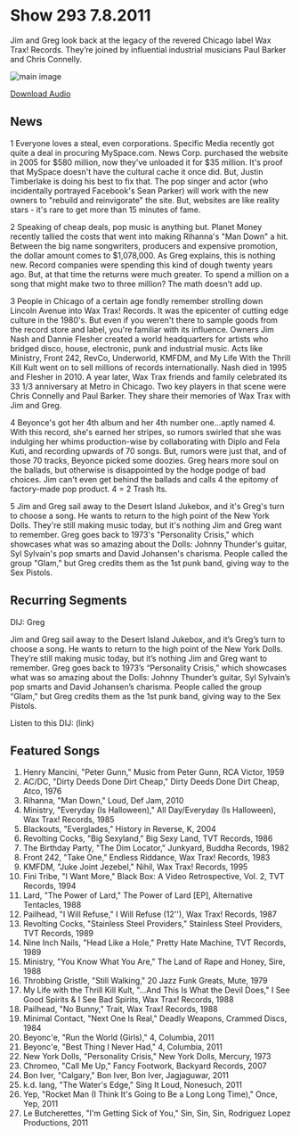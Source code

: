# Show 293 7.8.2011
Jim and Greg look back at the legacy of the revered Chicago label Wax Trax! Records. They’re joined by influential industrial musicians Paul Barker and Chris Connelly. 

![main image](http://www.soundopinions.org/images/2011/waxtrax.jpg)

[Download Audio](http://audio.soundopinions.org/streams/2011/07/so_20110708.m3u)

## News
1 Everyone loves a steal, even corporations. Specific Media recently got quite a deal in procuring MySpace.com. News Corp. purchased the website in 2005 for $580 million, now they've unloaded it for $35 million. It's proof that MySpace doesn't have the cultural cache it once did. But, Justin Timberlake is doing his best to fix that. The pop singer and actor (who incidentally portrayed Facebook's Sean Parker) will work with the new owners to "rebuild and reinvigorate" the site. But, websites are like reality stars - it's rare to get more than 15 minutes of fame.

2 Speaking of cheap deals, pop music is anything but. Planet Money recently tallied the costs that went into making Rihanna's "Man Down" a hit. Between the big name songwriters, producers and expensive promotion, the dollar amount comes to $1,078,000. As Greg explains, this is nothing new. Record companies were spending this kind of dough twenty years ago. But, at that time the returns were much greater. To spend a million on a song that might make two to three million? The math doesn't add up.

3 People in Chicago of a certain age fondly remember strolling down Lincoln Avenue into Wax Trax! Records. It was the epicenter of cutting edge culture in the 1980's. But even if you weren't there to sample goods from the record store and label, you're familiar with its influence. Owners Jim Nash and Dannie Flesher created a world headquarters for artists who bridged disco, house, electronic, punk and industrial music. Acts like Ministry, Front 242, RevCo, Underworld, KMFDM, and My Life With the Thrill Kill Kult went on to sell millions of records internationally. Nash died in 1995 and Flesher in 2010. A year later, Wax Trax friends and family celebrated its 33 1/3 anniversary at Metro in Chicago. Two key players in that scene were Chris Connelly and Paul Barker. They share their memories of Wax Trax with Jim and Greg.

4 Beyonce's got her 4th album and her 4th number one...aptly named 4. With this record, she's earned her stripes, so rumors swirled that she was indulging her whims production-wise by collaborating with Diplo and Fela Kuti, and recording upwards of 70 songs. But, rumors were just that, and of those 70 tracks, Beyonce picked some doozies. Greg hears more soul on the ballads, but otherwise is disappointed by the hodge podge of bad choices. Jim can't even get behind the ballads and calls 4 the epitomy of factory-made pop product. 4 = 2 Trash Its.

5 Jim and Greg sail away to the Desert Island Jukebox, and it's Greg's turn to choose a song. He wants to return to the high point of the New York Dolls. They're still making music today, but it's nothing Jim and Greg want to remember. Greg goes back to 1973's "Personality Crisis," which showcases what was so amazing about the Dolls: Johnny Thunder's guitar, Syl Sylvain's pop smarts and David Johansen's charisma. People called the group "Glam," but Greg credits them as the 1st punk band, giving way to the Sex Pistols.



## Recurring Segments
DIJ: Greg

Jim and Greg sail away to the Desert Island Jukebox, and it’s Greg’s turn to choose a song. He wants to return to the high point of the New York Dolls. They’re still making music today, but it’s nothing Jim and Greg want to remember. Greg goes back to 1973’s “Personality Crisis,” which showcases what was so amazing about the Dolls: Johnny Thunder’s guitar, Syl Sylvain’s pop smarts and David Johansen’s charisma. People called the group “Glam,” but Greg credits them as the 1st punk band, giving way to the Sex Pistols.

Listen to this DIJ: (link)

## Featured Songs
1. Henry Mancini, "Peter Gunn," Music from Peter Gunn, RCA Victor, 1959
2. AC/DC, "Dirty Deeds Done Dirt Cheap," Dirty Deeds Done Dirt Cheap, Atco, 1976
3. Rihanna, "Man Down," Loud, Def Jam, 2010
4. Ministry, "Everyday (Is Halloween)," All Day/Everyday (Is Halloween), Wax Trax! Records, 1985
5. Blackouts, "Everglades," History in Reverse, K, 2004
6. Revolting Cocks, "Big Sexyland," Big Sexy Land, TVT Records, 1986
7. The Birthday Party, "The Dim Locator," Junkyard, Buddha Records, 1982
8. Front 242, "Take One," Endless Riddance, Wax Trax! Records, 1983
9. KMFDM, "Juke Joint Jezebel," Nihil, Wax Trax! Records, 1995
10. Fini Tribe, "I Want More," Black Box: A Video Retrospective, Vol. 2, TVT Records, 1994
11. Lard, "The Power of Lard," The Power of Lard [EP], Alternative Tentacles, 1988
12. Pailhead, "I Will Refuse," I Will Refuse (12''), Wax Trax! Records, 1987
13. Revolting Cocks, "Stainless Steel Providers," Stainless Steel Providers, TVT Records, 1989
14. Nine Inch Nails, "Head Like a Hole," Pretty Hate Machine, TVT Records, 1989
15. Ministry, "You Know What You Are," The Land of Rape and Honey, Sire, 1988
16. Throbbing Gristle, "Still Walking," 20 Jazz Funk Greats, Mute, 1979
17. My Life with the Thrill Kill Kult, "...And This Is What the Devil Does," I See Good Spirits & I See Bad Spirits, Wax Trax! Records, 1988
18. Pailhead, "No Bunny," Trait, Wax Trax! Records, 1988
19. Minimal Contact, "Next One Is Real," Deadly Weapons, Crammed Discs, 1984
20. Beyonc'e, "Run the World (Girls)," 4, Columbia, 2011
21. Beyonc'e, "Best Thing I Never Had," 4, Columbia, 2011
22. New York Dolls, "Personality Crisis," New York Dolls, Mercury, 1973
23. Chromeo, "Call Me Up," Fancy Footwork, Backyard Records, 2007
24. Bon Iver, "Calgary," Bon Iver, Bon Iver, Jagjaguwar, 2011
25. k.d. lang, "The Water's Edge," Sing It Loud, Nonesuch, 2011
26. Yep, "Rocket Man (I Think It's Going to Be a Long Long Time)," Once, Yep, 2011
27. Le Butcherettes, "I'm Getting Sick of You," Sin, Sin, Sin, Rodriguez Lopez Productions, 2011
